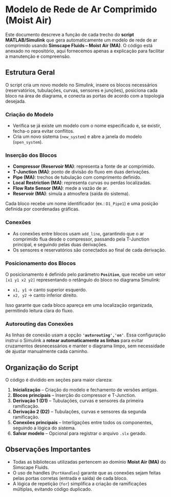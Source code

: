 # Modelo de Rede de Ar Comprimido (Moist Air)

Este documento descreve a função de cada trecho do **script MATLAB/Simulink** que gera automaticamente um modelo de rede de ar comprimido usando **Simscape Fluids – Moist Air (MA)**. O código está anexado no repositório, aqui fornecemos apenas a explicação para facilitar a manutenção e compreensão.


## Estrutura Geral

O script cria um novo modelo no Simulink, insere os blocos necessários (reservatórios, tubulações, curvas, sensores e junções), posiciona cada bloco na área de diagrama, e conecta as portas de acordo com a topologia desejada.

### Criação do Modelo

* Verifica se já existe um modelo com o nome especificado e, se existir, fecha-o para evitar conflitos.
* Cria um novo sistema (`new_system`) e abre a janela do modelo (`open_system`).

### Inserção dos Blocos

* **Compressor (Reservoir MA)**: representa a fonte de ar comprimido.
* **T-Junction (MA)**: ponto de divisão do fluxo em duas derivações.
* **Pipe (MA)**: trechos de tubulação com comprimento definido.
* **Local Restriction (MA)**: representa curvas ou perdas localizadas.
* **Flow Rate Sensor (MA)**: mede a vazão de ar.
* **Reservoir (MA)**: simula a atmosfera (saída do sistema).

Cada bloco recebe um nome identificador (ex.: `D1_Pipe1`) e uma posição definida por coordenadas gráficas.

### Conexões

* As conexões entre blocos usam `add_line`, garantindo que o ar comprimido flua desde o compressor, passando pela T-Junction principal, e seguindo pelas duas derivações.
* Os sensores e reservatórios são conectados ao final de cada derivação.

### Posicionamento dos Blocos

O posicionamento é definido pelo parâmetro **`Position`**, que recebe um vetor `[x1 y1 x2 y2]` representando o retângulo do bloco no diagrama Simulink:

* `x1, y1` → canto superior esquerdo.
* `x2, y2` → canto inferior direito.

Isso garante que cada bloco apareça em uma localização organizada, permitindo leitura clara do fluxo.

### Autorouting das Conexões

As linhas de conexão usam a opção **`'autorouting','on'`**. Essa configuração instrui o Simulink a **rotear automaticamente as linhas** para evitar cruzamentos desnecessários e manter o diagrama limpo, sem necessidade de ajustar manualmente cada caminho.


## Organização do Script

O código é dividido em seções para maior clareza:

1. **Inicialização** – Criação do modelo e fechamento de versões antigas.
2. **Blocos principais** – Inserção do compressor e T-Junction.
3. **Derivação 1 (D1)** – Tubulações, curvas e sensores da primeira ramificação.
4. **Derivação 2 (D2)** – Tubulações, curvas e sensores da segunda ramificação.
5. **Conexões principais** – Interligações entre todos os componentes, seguindo a lógica do sistema.
6. **Salvar modelo** – Opcional para registrar o arquivo `.slx` gerado.


## Observações Importantes

* Todas as bibliotecas utilizadas pertencem ao domínio **Moist Air (MA)** do Simscape Fluids.
* O uso de handles (`PortHandles`) garante que as conexões sejam feitas pelas portas corretas (entrada e saída) de cada bloco.
* A lógica de repetição (`for`) simplifica a criação de ramificações múltiplas, evitando código duplicado.

